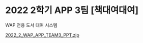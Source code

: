 # 2022 2학기 APP 3팀 [책대여대여]

WAP 전용 도서 대여 시스템

[2022_2_WAP_APP_TEAM3_PPT.zip](https://github.com/pknu-wap/2022_2_WAP_APP_TEAM3/files/10130617/2022_2_WAP_APP_TEAM3_PPT.zip)
